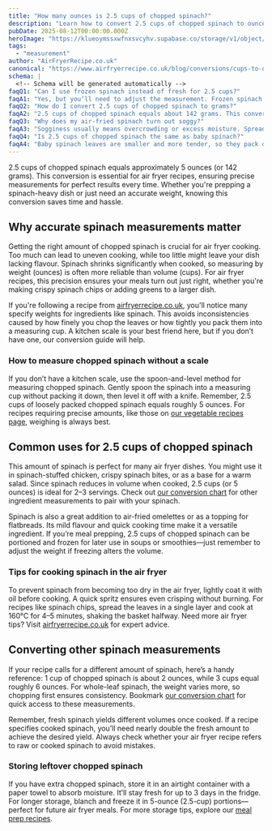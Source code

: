 ```yaml
---
title: "How many ounces is 2.5 cups of chopped spinach?"
description: "Learn how to convert 2.5 cups of chopped spinach to ounces for perfect air fryer meals. Get accurate measurements every time!"
pubDate: 2025-08-12T00:00:00.000Z
heroImage: "https://klueoymssxwfnxsvcyhv.supabase.co/storage/v1/object/public/Shmucket/how-many-ounces-is-2-5-cups-chopped-spinach.webp"
tags:
  - "measurement"
author: "AirFryerRecipe.co.uk"
canonical: "https://www.airfryerrecipe.co.uk/blog/conversions/cups-to-ounces/how-many-ounces-is-2-5-cups-chopped-spinach"
schema: |
  <!-- Schema will be generated automatically -->
faqQ1: "Can I use frozen spinach instead of fresh for 2.5 cups?"
faqA1: "Yes, but you’ll need to adjust the measurement. Frozen spinach is more compact, so 5 ounces (the equivalent of 2.5 cups fresh) is roughly ½ cup when thawed and drained. Always squeeze out excess water to avoid soggy results in the air fryer."
faqQ2: "How do I convert 2.5 cups of chopped spinach to grams?"
faqA2: "2.5 cups of chopped spinach equals about 142 grams. This conversion is useful for recipes with metric measurements. Use a kitchen scale for accuracy, especially in air fryer cooking where precision affects texture and cook time."
faqQ3: "Why does my air-fried spinach turn out soggy?"
faqA3: "Sogginess usually means overcrowding or excess moisture. Spread spinach in a single layer, pat it dry before cooking, and avoid overloading the basket. A light oil coating helps crispness—try 180°C for 3–4 minutes, shaking halfway."
faqQ4: "Is 2.5 cups of chopped spinach the same as baby spinach?"
faqA4: "Baby spinach leaves are smaller and more tender, so they pack differently. For accuracy, weigh them: 5 ounces of baby spinach equals roughly 3 cups loosely packed. Adjust recipes accordingly for best results in the air fryer."
---
```

<p>2.5 cups of chopped spinach equals approximately 5 ounces (or 142 grams). This conversion is essential for air fryer recipes, ensuring precise measurements for perfect results every time. Whether you're prepping a spinach-heavy dish or just need an accurate weight, knowing this conversion saves time and hassle.</p>  

<h2>Why accurate spinach measurements matter</h2>  
<p>Getting the right amount of chopped spinach is crucial for air fryer cooking. Too much can lead to uneven cooking, while too little might leave your dish lacking flavour. Spinach shrinks significantly when cooked, so measuring by weight (ounces) is often more reliable than volume (cups). For air fryer recipes, this precision ensures your meals turn out just right, whether you're making crispy spinach chips or adding greens to a larger dish.</p>  

<p>If you're following a recipe from <a href=https://www.airfryerrecipe.co.uk/recipes>airfryerrecipe.co.uk</a>, you'll notice many specify weights for ingredients like spinach. This avoids inconsistencies caused by how finely you chop the leaves or how tightly you pack them into a measuring cup. A kitchen scale is your best friend here, but if you don’t have one, our conversion guide will help.</p>  

<h3>How to measure chopped spinach without a scale</h3>  
<p>If you don’t have a kitchen scale, use the spoon-and-level method for measuring chopped spinach. Gently spoon the spinach into a measuring cup without packing it down, then level it off with a knife. Remember, 2.5 cups of loosely packed chopped spinach equals roughly 5 ounces. For recipes requiring precise amounts, like those on <a href=https://www.airfryerrecipe.co.uk/recipe-category/vegetables>our vegetable recipes page</a>, weighing is always best.</p>  

<h2>Common uses for 2.5 cups of chopped spinach</h2>  
<p>This amount of spinach is perfect for many air fryer dishes. You might use it in spinach-stuffed chicken, crispy spinach bites, or as a base for a warm salad. Since spinach reduces in volume when cooked, 2.5 cups (or 5 ounces) is ideal for 2–3 servings. Check out <a href=https://www.airfryerrecipe.co.uk/air-fryer-conversion-chart>our conversion chart</a> for other ingredient measurements to pair with your spinach.</p>  

<p>Spinach is also a great addition to air-fried omelettes or as a topping for flatbreads. Its mild flavour and quick cooking time make it a versatile ingredient. If you’re meal prepping, 2.5 cups of chopped spinach can be portioned and frozen for later use in soups or smoothies—just remember to adjust the weight if freezing alters the volume.</p>  

<h3>Tips for cooking spinach in the air fryer</h3>  
<p>To prevent spinach from becoming too dry in the air fryer, lightly coat it with oil before cooking. A quick spritz ensures even crisping without burning. For recipes like spinach chips, spread the leaves in a single layer and cook at 160°C for 4–5 minutes, shaking the basket halfway. Need more air fryer tips? Visit <a href=https://www.airfryerrecipe.co.uk>airfryerrecipe.co.uk</a> for expert advice.</p>  

<h2>Converting other spinach measurements</h2>  
<p>If your recipe calls for a different amount of spinach, here’s a handy reference: 1 cup of chopped spinach is about 2 ounces, while 3 cups equal roughly 6 ounces. For whole-leaf spinach, the weight varies more, so chopping first ensures consistency. Bookmark <a href=https://www.airfryerrecipe.co.uk/air-fryer-conversion-chart>our conversion chart</a> for quick access to these measurements.</p>  

<p>Remember, fresh spinach yields different volumes once cooked. If a recipe specifies cooked spinach, you’ll need nearly double the fresh amount to achieve the desired yield. Always check whether your air fryer recipe refers to raw or cooked spinach to avoid mistakes.</p>  

<h3>Storing leftover chopped spinach</h3>  
<p>If you have extra chopped spinach, store it in an airtight container with a paper towel to absorb moisture. It’ll stay fresh for up to 3 days in the fridge. For longer storage, blanch and freeze it in 5-ounce (2.5-cup) portions—perfect for future air fryer meals. For more storage tips, explore our <a href=https://www.airfryerrecipe.co.uk/recipe-category/meal-prep>meal prep recipes</a>.</p>

